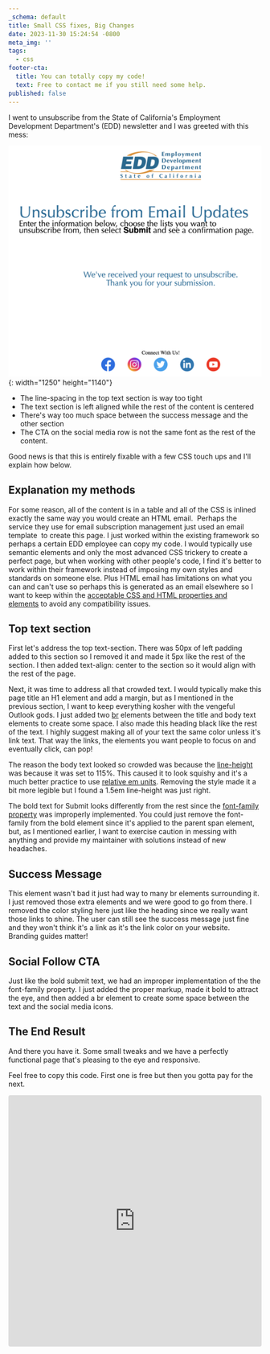 ```yaml
---
_schema: default
title: Small CSS fixes, Big Changes
date: 2023-11-30 15:24:54 -0800
meta_img: ''
tags:
  - css
footer-cta:
  title: You can totally copy my code!
  text: Free to contact me if you still need some help.
published: false
---
```

I went to unsubscribe from the State of California's Employment Development Department's (EDD) newsletter and I was greeted with this mess:&nbsp;

![](/images/screen-shot-2023-11-30-at-2-41-13-pm.png){: width="1250" height="1140"}

* The line-spacing in the top text section is way too tight
* The text section is left aligned while the rest of the content is centered
* There's way too much space between the success message and the other section
* The CTA on the social media row is not the same font as the rest of the content.&nbsp;

Good news is that this is entirely fixable with a few CSS touch ups and I'll explain how below.&nbsp;

## Explanation my methods

For some reason, all of the content is in a table and all of the CSS is inlined exactly the same way you would create an HTML email.&nbsp; Perhaps the service they use for email subscription management just used an email template&nbsp; to create this page. I just worked within the existing framework so perhaps a certain EDD employee can copy my code. I would typically use semantic elements and only the most advanced CSS trickery to create a perfect page, but when working with other people's code, I find it's better to work within their framework instead of imposing my own styles and standards on someone else. Plus HTML email has limitations on what you can and can't use so perhaps this is generated as an email elsewhere so I want to keep within the [acceptable CSS and HTML properties and elements](https://www.campaignmonitor.com/css/)&nbsp;to avoid any compatibility issues. &nbsp;&nbsp;

## Top text section

First let's address the top text-section. There was 50px of left padding added to this section so I removed it and made it 5px like the rest of the section. I then added text-align: center to the section so it would align with the rest of the page.&nbsp;

Next, it was time to address all that crowded text. I would typically make this page title an H1 element and add a margin, but as I mentioned in the previous section, I want to keep everything kosher with the vengeful Outlook gods. I just added two [br](https://developer.mozilla.org/en-US/docs/Web/HTML/Element/br) elements between the title and body text elements to create some space. I also made this heading black like the rest of the text. I highly suggest making all of your text the same color unless it's link text. That way the links, the elements you want people to focus on and eventually click, can pop!&nbsp;

The reason the body text looked so crowded was because the [line-height](https://developer.mozilla.org/en-US/docs/Web/CSS/line-height) was because it was set to 115%. This caused it to look squishy and it's a much better practice to use [relative em units](https://www.goodemailcode.com/email-accessibility/rem-and-em.html). Removing the style made it a bit more legible but I found a 1.5em line-height was just right.&nbsp;

The bold text for Submit looks differently from the rest since the [font-family property](https://developer.mozilla.org/en-US/docs/Web/CSS/font-family) was improperly implemented. You could just remove the font-family from the bold element since it's applied to the parent span element, but, as I mentioned earlier, I want to exercise caution in messing with anything and provide my maintainer with solutions instead of new headaches.&nbsp;

## Success Message

This element wasn't bad it just had way to many br elements surrounding it. I just removed those extra elements and we were good to go from there. I removed the color styling here just like the heading since we really want those links to shine. The user can still see the success message just fine and they won't think it's a link as it's the link color on your website. Branding guides matter!&nbsp;

## Social Follow CTA

Just like the bold submit text, we had an improper implementation of the the font-family property. I just added the proper markup, made it bold to attract the eye, and then added a br element to create some space between the text and the social media icons.&nbsp;

## The End Result

And there you have it. Some small tweaks and we have a perfectly functional page that's pleasing to the eye and responsive.&nbsp;

Feel free to copy this code. First one is free but then you gotta pay for the next.

<iframe src="https://codesandbox.io/embed/d2fqxt?view=editor+%2B+preview&amp;module=%2Findex.html" style="width:100%; height: 500px; border:0; border-radius: 4px; overflow:hidden;" title="EDD Email Unsubscribe Page" allow="accelerometer; ambient-light-sensor; camera; encrypted-media; geolocation; gyroscope; hid; microphone; midi; payment; usb; vr; xr-spatial-tracking" sandbox="allow-forms allow-modals allow-popups allow-presentation allow-same-origin allow-scripts"></iframe>